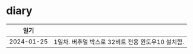 # diary

| 일기         |                                 |
|------------|---------------------------------|
| 2024-01-25 | 1일차. 버추얼 박스로 32비트 전용 윈도우10 설치함. |

